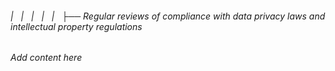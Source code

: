 ###### |   |   |   |   |   ├── Regular reviews of compliance with data privacy laws and intellectual property regulations

*Add content here*